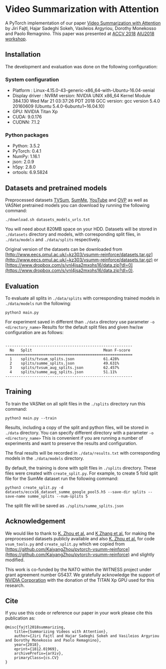 # Video Summarization with Attention
A PyTorch implementation of our paper [Video Summarization with Attention](https://arxiv.org/abs/1812.01969) by 
Jiri Fajtl, Hajar Sadeghi Sokeh, Vasileios Argyriou, Dorothy Monekosso and Paolo Remagnino.
This paper was presented at [ACCV 2018](http://accv2018.net/program/) [AIU2018 workshop](http://www.sys.info.hiroshima-cu.ac.jp/aiu2018/).

## Installation
The development and evaluation was done on the following configuration:
### System configuration
- Platform :   Linux-4.15.0-43-generic-x86_64-with-Ubuntu-16.04-xenial
- Display driver : NVRM version: NVIDIA UNIX x86_64 Kernel Module  384.130  Wed Mar 21 03:37:26 PDT 2018
	GCC version:  gcc version 5.4.0 20160609 (Ubuntu 5.4.0-6ubuntu1~16.04.10)
- GPU: NVIDIA Titan Xp
- CUDA:  9.0.176
- CUDNN: 7.1.2

### Python packages
- Python: 3.5.2
- PyTorch:  0.4.1
- NumPy: 1.16.1 
- json: 2.0.9
- h5py: 2.8.0
- ortools: 6.9.5824


## Datasets and pretrained models
Preprocessed datasets [TVSum](https://github.com/yalesong/tvsum), [SumMe](https://gyglim.github.io/me/vsum/index.html), 
[YouTube](https://sites.google.com/site/vsummsite/download) and [OVP](https://sites.google.com/site/vsummsite/download) 
as well as VASNet pretrained models you can download by running the following command:
```
./download.sh datasets_models_urls.txt
```
You will need about 820MB space on your HDD. Datasets will be stored in ```./datasets``` 
directory and models, with corresponding split files, in ```./data/models``` and ```./data/splits``` respectively.

Original version of the datasets can be downloaded from 
[http://www.eecs.qmul.ac.uk/~kz303/vsumm-reinforce/datasets.tar.gz](http://www.eecs.qmul.ac.uk/~kz303/vsumm-reinforce/datasets.tar.gz) 
or
[https://www.dropbox.com/s/ynl4jsa2mxohs16/data.zip?dl=0](https://www.dropbox.com/s/ynl4jsa2mxohs16/data.zip?dl=0).

## Evaluation
To evaluate all splits in ```./data/splits``` with corresponding trained models in ```./data/models``` 
run the following: 
```
python3 main.py
```

For experiment saved in different than ```./data``` directory use parameter ```-o <directory_name>``` Results for 
the default split files and given hw/sw configuration are as follows:

```

---------------------------------------------------------
  No   Split                                Mean F-score
=========================================================
  1    splits/tvsum_splits.json             61.428% 
  2    splits/summe_splits.json             49.631% 
  3    splits/tvsum_aug_splits.json         62.457% 
  4    splits/summe_aug_splits.json         51.11%  
---------------------------------------------------------

```
  

## Training
To train the VASNet on all split files in the ```./splits``` directory run this command:
```
python3 main.py --train
```

Results, including a copy of the split and python files, will be stored in ```./data``` directory. 
You can specify different directory with a parameter ```-o <directory_name>``` This is convenient if you 
are running a number of experiments and want to preserve the results and configuration. 

The final results will be recorded in ```./data/results.txt``` with corresponding models in 
the ```./data/models``` directory.    

By default, the training is done with split files in ```./splits``` directory. These files were created 
with ```create_split.py```. For example, to create 5 fold split file for the SumMe dataset run the following command:  
```
python3 create_split.py -d datasets/eccv16_dataset_summe_google_pool5.h5 --save-dir splits --save-name summe_splits --num-splits 5
```
The split file will be saved as ```./splits/summe_splits.json```
   

## Acknowledgement
We would like to thank to [K. Zhou et al.](https://github.com/KaiyangZhou/pytorch-vsumm-reinforce) 
and [K Zhang et al.]() for making the preprocessed datasets publicly available and also [K. Zhou et al.](https://github.com/KaiyangZhou/pytorch-vsumm-reinforce)
for code ```vsum_tools.py``` and ```create_split.py``` which we copied from [https://github.com/KaiyangZhou/pytorch-vsumm-reinforce](https://github.com/KaiyangZhou/pytorch-vsumm-reinforce) 
and slightly modified. 

This work is co-funded by the NATO within the WITNESS project under grant agreement number G5437.
We gratefully acknowledge the support of [NVIDIA Corporation](https://www.nvidia.com/en-gb/deep-learning-ai/solutions/) 
with the donation of the TITAN Xp GPU used for this research. 


## Cite
If you use this code or reference our paper in your work please cite this publication as:
```
@misc{fajtl2018summarizing,
    title={Summarizing Videos with Attention},
    author={Jiri Fajtl and Hajar Sadeghi Sokeh and Vasileios Argyriou and Dorothy Monekosso and Paolo Remagnino},
    year={2018},
    eprint={1812.01969},
    archivePrefix={arXiv},
    primaryClass={cs.CV}
}
```


